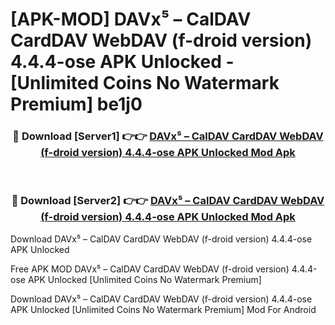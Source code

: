 # [APK-MOD] DAVx⁵ – CalDAV CardDAV WebDAV (f-droid version) 4.4.4-ose APK Unlocked - [Unlimited Coins No Watermark Premium] be1j0



<div align="center">
<h3>🔴 Download [Server1] 👉👉 <a href="https://momento.my/?title=DAVx⁵_–_CalDAV_CardDAV_WebDAV_(f-droid_version)_4.4.4-ose_APK_Unlocked">DAVx⁵ – CalDAV CardDAV WebDAV (f-droid version) 4.4.4-ose APK Unlocked Mod Apk</a></h3><br>

<h3>🔴 Download [Server2] 👉👉 <a href="https://momento.my/?title=DAVx⁵_–_CalDAV_CardDAV_WebDAV_(f-droid_version)_4.4.4-ose_APK_Unlocked">DAVx⁵ – CalDAV CardDAV WebDAV (f-droid version) 4.4.4-ose APK Unlocked Mod Apk</a></h3>
</div>



Download DAVx⁵ – CalDAV CardDAV WebDAV (f-droid version) 4.4.4-ose APK Unlocked 

Free APK MOD DAVx⁵ – CalDAV CardDAV WebDAV (f-droid version) 4.4.4-ose APK Unlocked [Unlimited Coins No Watermark Premium]

Download DAVx⁵ – CalDAV CardDAV WebDAV (f-droid version) 4.4.4-ose APK Unlocked [Unlimited Coins No Watermark Premium] Mod For Android
